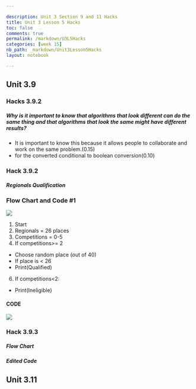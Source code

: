 ```yaml
--- 

description: Unit 3 Section 9 and 11 Hacks
title: Unit 3 Lesson 5 Hacks
toc: false
comments: true
permalink: /markdown/U3L5Hacks
categories: [week 15]
nb_path: _markdown/Unit3Lesson5Hacks
layout: notebook

---
```



## Unit 3.9

### Hacks 3.9.2

##### Why is it important to know that algorithms that look different can do the same thing and that algorithms that look the same might have different results?
- It is important to know this because it allows people to collaborate and work on the same problem.(0.15)
- for the converted conditional to boolean conversion(0.10)

### Hack 3.9.2

##### Regionals Qualification

### Flow Chart and Code #1

![]({{site.baseurl}}/images/FlowChart1.png)

1. Start
2. Regionals = 26 places
3. Competitions = 0-5
5. If competitions>= 2
- Choose random place (out of 40)
- If place is < 26
- Print(Qualified)
6. If competitions<2:
- Print(Ineligible)


#### CODE

![]({{site.baseurl}}/images/FlowCode1.png)


### Hack 3.9.3

##### Flow Chart

##### Edited Code



## Unit 3.11

###